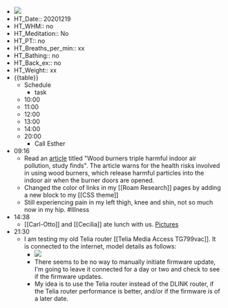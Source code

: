 - ![](https://firebasestorage.googleapis.com/v0/b/firescript-577a2.appspot.com/o/imgs%2Fapp%2FDavidsroam%2FgmmeAm6ciu.png?alt=media&token=9d75c5da-c9f7-4583-adde-c5f024ad02db)
- HT_Date:: 20201219
- HT_WHM:: no 
- HT_Meditation:: No 
- HT_PT:: no
- HT_Breaths_per_min:: xx 
- HT_Bathing:: no 
- HT_Back_ex:: no
- HT_Weight:: xx
- {{table}} 
    - Schedule 
        - task
    - 10:00 
    - 11:00 
    - 12:00
    - 13:00
    - 14:00 
    - 20:00
        - Call Esther
- 09:16
    - Read an [article](https://www.theguardian.com/environment/2020/dec/18/wood-burners-triple-harmful-indoor-air-pollution-study-finds?CMP=Share_iOSApp_Other) titled  "Wood burners triple harmful indoor air pollution, study finds". The article warns for the health risks involved in using wood burners, which release harmful particles into the indoor air when the burner doors are opened.
    - Changed the color of links in my [[Roam Research]] pages by adding a new block to my   [[CSS theme]]
    - Still experiencing pain in my left thigh, knee and shin, not so much now in my hip. #Illness
- 14:38
    - [[Carl-Otto]] and [[Cecilia]] ate lunch with us. [Pictures](https://www.davidsapire.com/Unlisted-galleries/Events/n-bpRWxq/20201219-Lunch-with-Carl-Otto-and-Cecilia/)
- 21:30
    - I am testing my old Telia router [[Telia Media Access TG799vac]]. It is connected to the internet, model details as follows:
        - ![](https://firebasestorage.googleapis.com/v0/b/firescript-577a2.appspot.com/o/imgs%2Fapp%2FDavidsroam%2FJqoh8A3Z1k.jpeg?alt=media&token=978a40fc-445d-4864-80d5-2ed999a450bf)
        - There seems to be no way to manually initiate firmware update, I'm going to leave it connected for a day or two and check to see if the firmware updates.
        - My idea is to use the Telia router instead of the DLINK router, if the Telia router performance is better, and/or if the firmware is of a later date.
